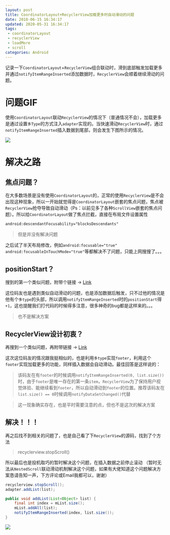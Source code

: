 ```yaml
---
layout: post
title: CoordinatorLayout+RecyclerView加载更多时自动滑动的问题
date: 2018-06-15 16:34:17
updated: 2020-05-31 16:34:17
tags:
 - coordinatorLayout
 - recyclerView
 - loadMore
 - scroll
categories: Android
---
```


记录一下`CoordinatorLayout`+`RecyclerView`组合联动时，滑到底部触发加载更多并通过`notifyItemRangeInserted`添加数据时，`RecyclerView`会顺着继续滑动的问题。

<!-- More -->

# 问题GIF

使用`CoordinatorLayout`联动`RecyclerView`的情况下（普通情况不会），加载更多是通过设置`多Type`的方式注入`adapter`实现的。当快速滑动`RecyclerView`时，通过`notifyItemRangeInserted`插入数据到尾部，则会发生下图所示的情况。

![](https://images.zyhang.com/FnLtr3x5u3X2APOoXxMhluauJ974)

# 解决之路

## 焦点问题？

在大多数场景是没有使用`CoordinatorLayout`的，正常的使用`RecyclerView`是不会出现这种现象，所以一开始就觉得是`CoordinatorLayout`嵌套的焦点问题，焦点被`RecyclerView`抢夺导致自动滑动（Ps：以前见多了各种`ScrollView`嵌套的焦点问题）。所以给`CoordinatorLayout`做了焦点拦截，直接在布局文件设置属性
```xml
android:descendantFocusability="blocksDescendants"
```

> 但是并没有解决问题

之后试了半天布局修改，例如`android:focusable="true"
    android:focusableInTouchMode="true"`等都解决不了问题，只能上网搜搜了。。。

## positionStart？

搜到的第一个类似问题，附带个链接 -> [Link](https://stackoverflow.com/questions/27079899/android-notifyitemrangeinserted-disable-autoscroll/30455749)

这位码友也是遇到类似自动滑动的问题，也是添加数据后触发，只不过他的情况是他有个`多type`的头部，所以调用`notifyItemRangeInserted`时的`positionStart`得`+1`，这也提醒我们打代码的时候得多注意，很多神奇的bug都是这样来的。。。

> 也不是解决方案

## RecyclerView设计初衷？

再搜到一个类似问题，再附带链接 -> [Link](https://stackoverflow.com/questions/49016668/recyclerview-notifyitemrangeinserted-not-maintaining-scroll-position)

这次这位码友的情况跟我挺相似的，也是利用`多type`实现`footer`，利用这个`footer`实现加载更多的功能，同样插入数据会自动滑动。最佳回答是这样说的：

> 该码友在有`footer`的时候调用`notifyItemRangeInserted(0, list.size())`时，由于`footer`是唯一存在的第一条`item`，`RecyclerView`为了保持用户视觉体验、能继续看到`footer`，所以自动滑动到`footer`的位置。推荐该码友在`list.size() == 0`时候调用`notifyDataSetChanged()`代替

> 这一现象确实存在，也是平时需要注意的点，但也不是这次的解决方案

## 解决！！！

再之后找不到相关的问题了，也是自己看了下`RecyclerView`的源码，找到了个方法

> recyclerview.stopScroll()

所以最后也是投机取巧的暂时解决这个问题，在插入数据之前停止滚动
（暂时无法从`NestedScroll`联动滑动机制解决这个问题，如果有大佬知道这个问题解决方案恳请告知一声，下方评论或Email我都可以，谢谢）

```java
recyclerview.stopScroll();
adapter.addList(list);

public void addList(List<Object> list) {
    final int index = mList.size();
    mList.addAll(list);
    notifyItemRangeInserted(index, list.size());
}
```

![](https://images.zyhang.com/FiXm7bedEBxIgP3zUDnFbieH8Hag)